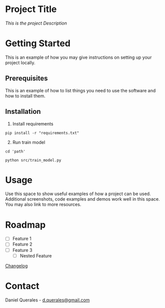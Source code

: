 # Project Title

*This is the project Description*

# Getting Started

This is an example of how you may give instructions on setting up your project locally.

## Prerequisites

This is an example of how to list things you need to use the software and how to install them.

## Installation

1. Install requirements  
   
```
pip install -r "requirements.txt"
```
2. Run train model
```
cd 'path'
```
```
python src/train_model.py
```

# Usage

Use this space to show useful examples of how a project can be used. Additional screenshots, code examples and demos work well in this space. You may also link to more resources.

# Roadmap

- [ ] Feature 1
- [ ] Feature 2
- [ ] Feature 3
    - [ ] Nested Feature
     
[Changelog](CHANGELOG.md)

# Contact

Daniel Querales - d.querales@gmail.com

